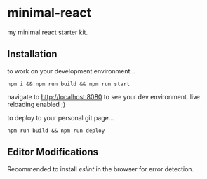 # minimal-react
my minimal react starter kit.

## Installation

to work on your development environment...

```
npm i && npm run build && npm run start
```
navigate to [http://localhost:8080](localhost:8080) to see your dev environment. live reloading enabled ;)

to deploy to your personal git page...

```
npm run build && npm run deploy
```

## Editor Modifications

Recommended to install *eslint* in the browser for error detection.
